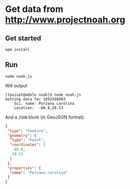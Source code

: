 # Get data from http://www.projectnoah.org

## Get started

~~~
npm install
~~~

## Run

~~~
node noah.js
~~~

Will output

~~~
[tpoisot@adele noah]$ node noah.js
Getting data for 1892586003
	Sci. name: Porzana carolina
	Location:  -80.8,28.53
~~~

And a `JSON` blurb (in GeoJSON format):

~~~ json
{
 "type": "Feature",
 "geometry": {
  "type": "Point",
  "coordinates": [
   -80.8,
   28.53
  ]
 },
 "properties": {
  "name": "Porzana carolina"
 }
}
~~~
